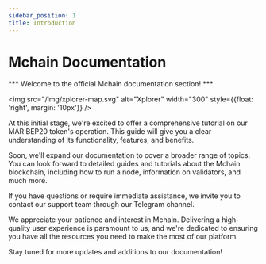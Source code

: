 ```yaml
---
sidebar_position: 1
title: Introduction
---
```


# Mchain Documentation

*** Welcome to the official Mchain documentation section! ***

<img src="/img/xplorer-map.svg" alt="Xplorer" width="300" style={{float: 'right', margin: '10px'}} />

At this initial stage, we're excited to offer a comprehensive tutorial on our MAR BEP20 token's operation. This guide will give you a clear understanding of its functionality, features, and benefits.

Soon, we'll expand our documentation to cover a broader range of topics. You can look forward to detailed guides and tutorials about the Mchain blockchain, including how to run a node, information on validators, and much more.

If you have questions or require immediate assistance, we invite you to contact our support team through our Telegram channel.

We appreciate your patience and interest in Mchain. Delivering a high-quality user experience is paramount to us, and we're dedicated to ensuring you have all the resources you need to make the most of our platform.

Stay tuned for more updates and additions to our documentation!
